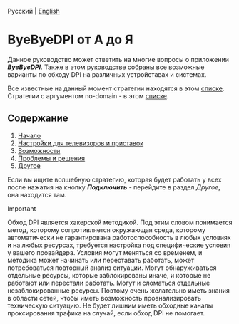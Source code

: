 Русский | [English](README.en.md)

# ByeByeDPI от А до Я

Данное руководство может ответить на многие вопросы о приложении ***ByeByeDPI***. Также в этом руководстве собраны все возможные варианты по обходу DPI на различных устройставах и системах.

Все известные на данный момент стратегии находятся в этом [списке](ALL.TXT). Стратегии с аргументом no-domain - в этом [списке](no_domain.txt).

## Содержание

1. [Начало](start.md)
2. [Настройки для телевизоров и приставок](tv.md)
3. [Возможности](features.md)
4. [Проблемы и решения](problems.md)
5. [Другое](others.md)

Если вы ищите волшебную стратегию, которая будет работать у всех после нажатия на кнопку ***Подключить*** - перейдите в раздел *Другое*, она находится там.

> [!IMPORTANT]
> Обход DPI является хакерской методикой. Под этим словом понимается метод, которому сопротивляется окружающая среда, которому автоматически не гарантирована работоспособность в любых условиях и на любых ресурсах, требуется настройка под специфические условия у вашего провайдера. Условия могут меняться со временем, и методика может начинать или переставать работать, может потребоваться повторный анализ ситуации. Могут обнаруживаться отдельные ресурсы, которые заблокированы иначе, и которые не работают или перестали работать. Могут и сломаться отдельные незаблокированные ресурсы. Поэтому очень желательно иметь знания в области сетей, чтобы иметь возможность проанализировать техническую ситуацию. Не будет лишним иметь обходные каналы проксирования трафика на случай, если обход DPI не помогает.

